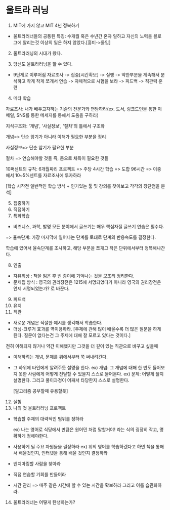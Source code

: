# 울트라 러닝

1. MIT에 가지 않고 MIT 4년 정복하기
- 울트라러너들의 공통된 특징: 수개월 혹은 수년간 혼자 일하고 자신의 노력을 블로그에 알리는것 이상의 일은 하지 않았다.[흥미->몰입]

2. 울트라러닝의 시대가 왔다.

3. 당신도 울트라러닝을 할 수 있다.
- 9단계로 이루어짐
자료조사 -> 집중[시간확보] -> 실행 -> 약한부분을 계속해서 분석하고 작게 작게 쪼개서 연습 -> 자체적으로 시험을 보라 -> 피드백 -> 직관력 훈련
4. 메타 학습

자료조사: 내가 배우고자하는 기술의 전문가와 면담하라(ex. 도서, 링크드인을 통한 이메일, SNS를 통한 메세지를 통해서 도움을 구하라)

지식구조화: '개념', '사실정보', '절차'의 틀에서 구조화

개념=> 단순 암기가 아니라 이해가 필요한 부분을 정리

사실정보=> 단순 암기가 필요한 부분

절차 => 연습해야할 것들 즉, 몸으로 체득이 필요한 것들

10퍼센트의 규칙: 6개월짜리 프로젝트 => 주당 4시간 학습 => 도합 96시간 => 이중에서 10~5%센트를 자료조사에 투자하라

[학습 시작전 일반적인 학습 방식 + 인기있는 툴 및 강의를 찾아보고 각각의 장단점을 분석]

5. 집중하기
6. 직접하기
7. 특화학습

* 비즈니스, 과학, 발명 모든 분야에서 글쓰기는 매우 핵심자질 글쓰기 연습은 필수다.

=> 율속단계: 가장 마지막에 일어나는 단계를 토대로 단계의 반응속도를 결정한다.

학습에 있어서 율속단계를 조사하고, 해당 부분을 쪼개고 작은 단위에서부터 정복해나간다.

8. 인출
- 자유회상 : 책을 읽은 후 빈 종이에 기억나는 것을 모조리 정리한다.
- 문제집 방식 : 영국의 권리장전은 1215에 서명되었다가 아니라 영국의 권리장전은 언제 서명되었는가? 로 바꾼다.
9. 피드백
10. 유지
11. 직관
- 새로운 개념은 적절한 예시를 생각해서 학습한다.
- 더닝-크루거 효과를 역이용하라. [주제에 관해 많이 배울수록 더 많은 질문을 하게 된다. 질문이 없다는건 그 주제에 대해 잘 모르고 있다는 것이다.]

전혀 이해되지 않거나 약간 이해했지만 그것을 더 깊이 있는 직관으로 바꾸고 싶을때
* 이해하려는 개념, 문제를 위에서부터 쭉 써내려간다.
* 그 하위에 타인에게 알려주듯 설명을 한다.
ex) 개념: 그 개념에 대해 한 번도 들어보지 못한 사람에게 어떻게 전달할 수 있을지 스스로 물어본다.
ex) 문제: 어떻게 풀지 설명한다. 그리고 풀이과정이 어째서 타당한지 스스로 설명한다.

    [알고리즘 공부할때 유용할듯]

12. 실험
13. 나의 첫 울트라러닝 프로젝트
* 학습할 주제의 대략적인 범위를 정하라

    ex) 나는 영어로 식당에서 만큼은 원어민 처럼 말할거야! 라는 식의 굉장히 작고, 명확하게 정해야한다.

* 사용하게 될 주요 자원들을 결정하라
ex) 위의 영어를 학습하겠다고 하면 책을 통해서 배울것인지, 인터넷을 통해 배울 것인지 결정하라
* 벤치마킹할 사람을 찾아라
* 직접 연습할 기회를 만들어라
* 시간 관리 => 매주 같은 시간에 할 수 있는 시간을 확보하라 그리고 이를 습관화하라.
14. 울트라러너는 어떻게 탄생하는가?
